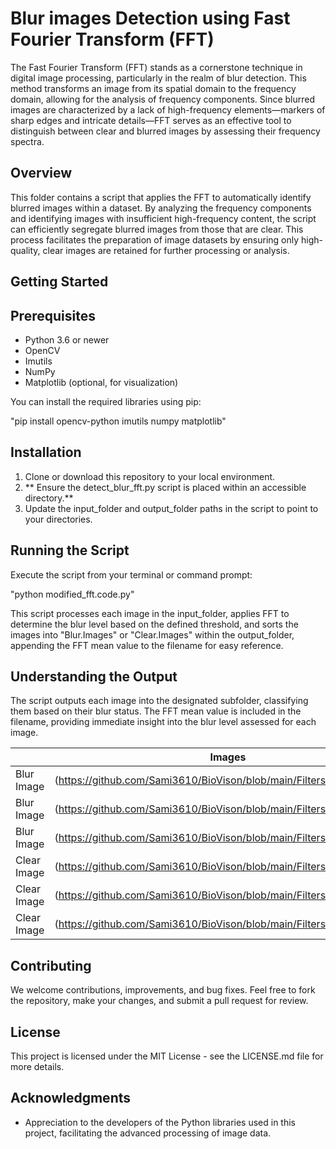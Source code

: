 # Blur images Detection using Fast Fourier Transform (FFT)

The Fast Fourier Transform (FFT) stands as a cornerstone technique in digital image processing, particularly in the realm of blur detection. This method transforms an image from its spatial domain to the frequency domain, allowing for the analysis of frequency components. Since blurred images are characterized by a lack of high-frequency elements—markers of sharp edges and intricate details—FFT serves as an effective tool to distinguish between clear and blurred images by assessing their frequency spectra.

## Overview

This folder contains a script that applies the FFT to automatically identify blurred images within a dataset. By analyzing the frequency components and identifying images with insufficient high-frequency content, the script can efficiently segregate blurred images from those that are clear. This process facilitates the preparation of image datasets by ensuring only high-quality, clear images are retained for further processing or analysis.

## Getting Started

## Prerequisites

- Python 3.6 or newer
- OpenCV
- Imutils
- NumPy
- Matplotlib (optional, for visualization)

You can install the required libraries using pip:

"pip install opencv-python imutils numpy matplotlib"

## Installation

1. Clone or download this repository to your local environment.
2. ** Ensure the detect_blur_fft.py script is placed within an accessible directory.**
3. Update the input_folder and output_folder paths in the script to point to your directories.

## Running the Script

Execute the script from your terminal or command prompt:

"python modified_fft.code.py"

This script processes each image in the input_folder, applies FFT to determine the blur level based on the defined threshold, and sorts the images into "Blur.Images" or "Clear.Images" within the output_folder, appending the FFT mean value to the filename for easy reference.

## Understanding the Output

The script outputs each image into the designated subfolder, classifying them based on their blur status. The FFT mean value is included in the filename, providing immediate insight into the blur level assessed for each image.

|           |Images                    |FFT Value|
|-----------|--------------------------|----------|
|Blur Image |(https://github.com/Sami3610/BioVison/blob/main/Filters/Images/B1.jpg) |FFT=-1.46 |
|Blur Image |(https://github.com/Sami3610/BioVison/blob/main/Filters/Images/B2.jpg) |FFT=-10.21|
|Blur Image |(https://github.com/Sami3610/BioVison/blob/main/Filters/Images/B3.jpg) |FFT=-13.49|
|Clear Image|(https://github.com/Sami3610/BioVison/blob/main/Filters/Images/B4.jpg) |FFT=19.22 |
|Clear Image|(https://github.com/Sami3610/BioVison/blob/main/Filters/Images/B5.jpg) |FFT=31.8  |
|Clear Image|(https://github.com/Sami3610/BioVison/blob/main/Filters/Images/B6.jpg) |FFT=41.64 |

## Contributing

We welcome contributions, improvements, and bug fixes. Feel free to fork the repository, make your changes, and submit a pull request for review.

## License

This project is licensed under the MIT License - see the LICENSE.md file for more details.

## Acknowledgments

- Appreciation to the developers of the Python libraries used in this project, facilitating the advanced processing of image data.
